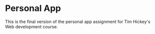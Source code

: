 # Personal App
This is the final version of the personal app assignment for Tim Hickey's Web development course.

